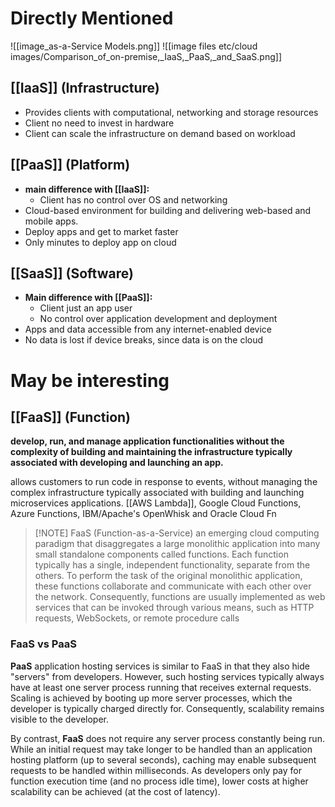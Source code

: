 # Directly Mentioned
![[image_as-a-Service Models.png]]
![[image files etc/cloud images/Comparison_of_on-premise,_IaaS,_PaaS,_and_SaaS.png]]
## [[IaaS]] (Infrastructure)
- Provides clients with computational, networking and storage resources
- Client no need to invest in hardware
- Client can scale the infrastructure on demand based on workload
## [[PaaS]] (Platform)
- **main difference with [[IaaS]]:**
	- Client has no control over OS and networking
- Cloud-based environment for building and delivering web-based and mobile apps.
- Deploy apps and get to market faster
- Only minutes to deploy app on cloud
## [[SaaS]] (Software)
- **Main difference with [[PaaS]]:**
	- Client just an app user
	- No control over application development and deployment
- Apps and data accessible from any internet-enabled device
- No data is lost if device breaks, since data is on the cloud
# May be interesting
## [[FaaS]] (Function)
**develop, run, and manage application functionalities without the complexity of building and maintaining the infrastructure typically associated with developing and launching an app.**

allows customers to run code in response to events, without managing the complex infrastructure typically associated with building and launching microservices applications. [[AWS Lambda]], Google Cloud Functions, Azure Functions, IBM/Apache's OpenWhisk and Oracle Cloud Fn

> [!NOTE] FaaS (Function-as-a-Service)
> an emerging cloud computing paradigm that disaggregates a large monolithic application into many small standalone components called functions. Each function typically has a single, independent functionality, separate from the others. To perform the task of the original monolithic application, these functions collaborate and communicate with each other over the network. Consequently, functions are usually implemented as web services that can be invoked through various means, such as HTTP requests, WebSockets, or remote procedure calls


### FaaS vs PaaS
**PaaS** application hosting services is similar to FaaS in that they also hide "servers" from developers. However, such hosting services typically always have at least one server process running that receives external requests. Scaling is achieved by booting up more server processes, which the developer is typically charged directly for. Consequently, scalability remains visible to the developer.

By contrast, **FaaS** does not require any server process constantly being run. While an initial request may take longer to be handled than an application hosting platform (up to several seconds), caching may enable subsequent requests to be handled within milliseconds. As developers only pay for function execution time (and no process idle time), lower costs at higher scalability can be achieved (at the cost of latency).

